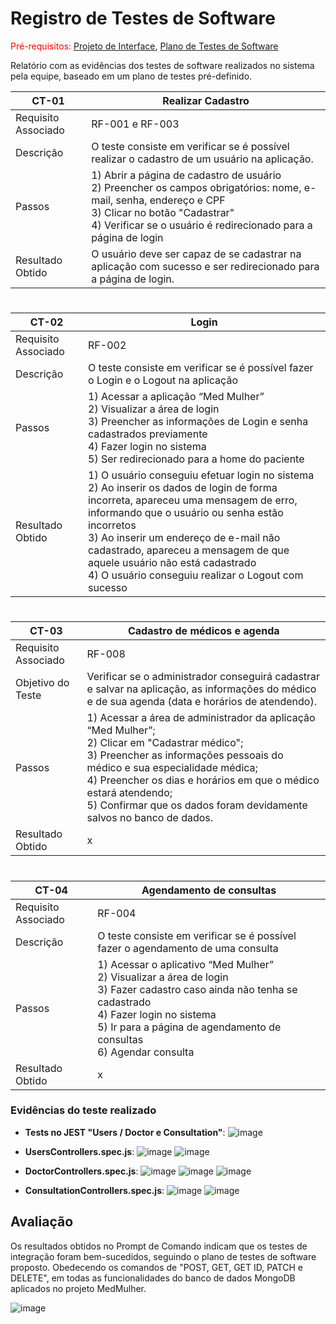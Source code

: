 # Registro de Testes de Software

<span style="color:red">Pré-requisitos: <a href="3-Projeto de Interface.md"> Projeto de Interface</a></span>, <a href="8-Plano de Testes de Software.md"> Plano de Testes de Software</a>

Relatório com as evidências dos testes de software realizados no sistema pela equipe, baseado em um plano de testes pré-definido.

| CT-01 | Realizar Cadastro |
| --- | --- |
| Requisito Associado | RF-001 e RF-003 |
| Descrição | O teste consiste em verificar se é possível realizar o cadastro de um usuário na aplicação. |
| Passos |  1) Abrir a página de cadastro de usuário </br> 2) Preencher os campos obrigatórios: nome, e-mail, senha, endereço e CPF </br>  3) Clicar no botão "Cadastrar" </br>  4) Verificar se o usuário é redirecionado para a página de login |
| Resultado Obtido | O usuário deve ser capaz de se cadastrar na aplicação com sucesso e ser redirecionado para a página de login. |

#

| CT-02 | Login |
| --- | --- |
| Requisito Associado | RF-002 |
| Descrição | O teste consiste em verificar se é possível fazer o Login e o Logout na aplicação |
| Passos |  1) Acessar a aplicação “Med Mulher” </br> 2) Visualizar a área de login </br> 3) Preencher as informações de Login e senha cadastrados previamente </br> 4) Fazer login no sistema </br> 5) Ser redirecionado para a home do paciente </br> |
| Resultado Obtido | 1) O usuário conseguiu efetuar login no sistema </br> 2) Ao inserir os dados de login de forma incorreta, apareceu uma mensagem de erro, informando que o usuário ou senha estão incorretos </br> 3) Ao inserir um endereço de e-mail não cadastrado, apareceu a mensagem de que aquele usuário não está cadastrado </br> 4) O usuário conseguiu realizar o Logout com sucesso |

#

| CT-03	| Cadastro de médicos e agenda |
| ---	| ---	|
|	Requisito Associado	| RF-008 | 
| Objetivo do Teste	| Verificar se o administrador conseguirá cadastrar e salvar na aplicação, as informações do médico e de sua agenda (data e horários de atendendo). |
| Passos | 1) Acessar a área de administrador da aplicação “Med Mulher”; </br> 2) Clicar em "Cadastrar médico"; </br> 3) Preencher as informações pessoais do médico e sua especialidade médica; </br> 4) Preencher os dias e horários em que o médico estará atendendo; </br> 5) Confirmar que os dados foram devidamente salvos no banco de dados. |
| Resultado Obtido | x |

#

| CT-04 | Agendamento de consultas |
| --- | --- |
| Requisito Associado | RF-004 |
| Descrição | O teste consiste em verificar se é possível fazer o agendamento de uma consulta |
| Passos |  1) Acessar o aplicativo “Med Mulher” </br> 2) Visualizar a área de login </br> 3) Fazer cadastro caso ainda não tenha se cadastrado </br> 4) Fazer login no sistema </br> 5) Ir para a página de agendamento de consultas </br> 6) Agendar consulta |
| Resultado Obtido | x |



### Evidências do teste realizado

- **Tests no JEST "Users / Doctor e Consultation"**: 
![image](https://github.com/ICEI-PUC-Minas-PMV-ADS/pmv-ads-2023-2-e4-proj-dad-t2-medmulher/assets/103009155/e5116873-8f26-4779-ad1a-56407fdabc28)


- **UsersControllers.spec.js**:
![image](https://github.com/ICEI-PUC-Minas-PMV-ADS/pmv-ads-2023-2-e4-proj-dad-t2-medmulher/assets/103009155/76a48985-f459-4ff3-b917-c4995555e135)
![image](https://github.com/ICEI-PUC-Minas-PMV-ADS/pmv-ads-2023-2-e4-proj-dad-t2-medmulher/assets/103009155/90adc0e3-89d0-4cc4-94b0-b1de8c3c6a1c)


- **DoctorControllers.spec.js**:
![image](https://github.com/ICEI-PUC-Minas-PMV-ADS/pmv-ads-2023-2-e4-proj-dad-t2-medmulher/assets/103009155/7e69ee79-a2bc-401d-8b7b-5926f240fea1)
![image](https://github.com/ICEI-PUC-Minas-PMV-ADS/pmv-ads-2023-2-e4-proj-dad-t2-medmulher/assets/103009155/428701b4-b1f8-4aae-b0ca-24fa8a11ba1e)
![image](https://github.com/ICEI-PUC-Minas-PMV-ADS/pmv-ads-2023-2-e4-proj-dad-t2-medmulher/assets/103009155/b1f641ec-7861-489a-9d11-2f9b4633f729)


- **ConsultationControllers.spec.js**:
![image](https://github.com/ICEI-PUC-Minas-PMV-ADS/pmv-ads-2023-2-e4-proj-dad-t2-medmulher/assets/103009155/536b41f7-b993-4860-9551-e86d80bdc7b9)
![image](https://github.com/ICEI-PUC-Minas-PMV-ADS/pmv-ads-2023-2-e4-proj-dad-t2-medmulher/assets/103009155/da949037-9150-4c77-bf40-3f7d61717fd8)

## Avaliação

Os resultados obtidos no Prompt de Comando indicam que os testes de integração foram bem-sucedidos, seguindo o plano de testes de software proposto. Obedecendo os comandos de "POST, GET, GET ID, PATCH e DELETE", em todas as funcionalidades do banco de dados MongoDB aplicados no projeto MedMulher.

![image](https://github.com/ICEI-PUC-Minas-PMV-ADS/pmv-ads-2023-2-e4-proj-dad-t2-medmulher/assets/103009155/dec8d5c4-9180-4421-a3c2-0fc29def69f0)




